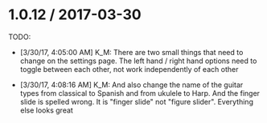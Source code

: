 1.0.12 / 2017-03-30
==================

TODO: 

* [3/30/17, 4:05:00 AM] K_M: There are two small things that need to change on the settings page.
    The left hand / right hand options need to toggle between each other, not work independently of each other

* [3/30/17, 4:08:16 AM] K_M:
      And also change the name of the guitar types from classical to Spanish and from ukulele to Harp.
      And the finger slide is spelled wrong. It is "finger slide" not "figure slider". Everything else looks great
  




